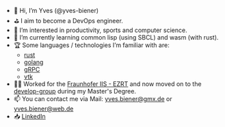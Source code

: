 - 👋 Hi, I’m Yves (@yves-biener)
- ⛳ I aim to become a DevOps engineer.
- 👀 I’m interested in productivity, sports and computer science.
- 🌱 I’m currently learning common lisp (using SBCL) and wasm (with rust).
- 🏆 Some languages / technologies I’m familiar with are:
  - [rust](https://github.com/rust-lang/rust)
  - [golang](https://github.com/golang/go)
  - [gRPC](https://github.com/grpc)
  - [vtk](https://github.com/Kitware/VTK)
- 👨‍💻 Worked for the [Fraunhofer IIS - EZRT](https://www.iis.fraunhofer.de/de/ff/zfp.html) and now moved on to the [develop-group](https://www.develop-group.de/) during my Master's Degree.
- 📫 You can contact me via Mail: yves.biener@gmx.de or yves.biener@web.de
- 📥 [LinkedIn](https://www.linkedin.com/in/yves-biener-3568a2225)

<!---
yves-biener/yves-biener is a ✨ special ✨ repository because its `README.md` (this file) appears on your GitHub profile.
You can click the Preview link to take a look at your changes.
--->
